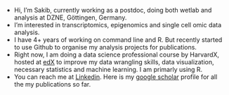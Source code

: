 - Hi, I’m Sakib, currently working as a postdoc, doing both wetlab and analysis at DZNE, Göttingen, Germany.
- I’m interested in transcriptomics, epigenomics and single cell omic data analysis.
- I have 4+ years of working on command line and R. But recently started to use Github to organise my analysis projects for publications. 
- Right now, I am doing a data science professional course by HarvardX, hosted at [edX] to improve my data wrangling skills, data visualization, necessary statistics and machine learning. I am primarly using R.
- You can reach me at [Linkedin]. Here is my [google scholar] profile for all the my publications so far.

[Linkedin]: https://www.linkedin.com/in/mssakib/
[edX]:https://www.edx.org/professional-certificate/harvardx-data-science
[google scholar]:https://scholar.google.de/citations?user=4Kk9eZkAAAAJ&hl=en&oi=ao
<!---
msadman-sakib/msadman-sakib is a ✨ special ✨ repository because its `README.md` (this file) appears on your GitHub profile.
You can click the Preview link to take a look at your changes.
--->
